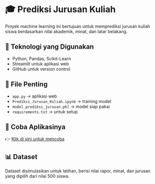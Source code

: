 # 🎓 Prediksi Jurusan Kuliah

Proyek machine learning ini bertujuan untuk memprediksi jurusan kuliah siswa berdasarkan nilai akademik, minat, dan latar belakang.

## 🔧 Teknologi yang Digunakan
- Python, Pandas, Scikit-Learn
- Streamlit untuk aplikasi web
- GitHub untuk version control

## 📁 File Penting
- `app.py` → aplikasi web
- `Prediksi_Jurusan_Kuliah.ipynb` → training model
- `model_prediksi_jurusan.pkl` → model siap pakai
- `requirements.txt` → untuk setup

## 🚀 Coba Aplikasinya
👉 [Klik di sini untuk mencoba](https://namamu-reponya.streamlit.app)

## 📊 Dataset
Dataset disimulasikan untuk latihan, berisi nilai rapor, minat, dan jurusan yang dipilih dari nilai 500 siswa.
